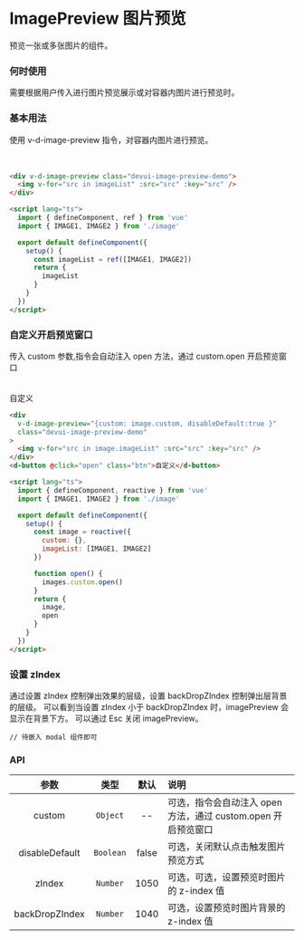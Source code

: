 # ImagePreview 图片预览

预览一张或多张图片的组件。

### 何时使用

需要根据用户传入进行图片预览展示或对容器内图片进行预览时。

### 基本用法

使用 v-d-image-preview 指令，对容器内图片进行预览。

<div v-d-image-preview class="devui-image-preview-demo">
  <img v-for="src in imageList" :src="src" :key="src" />
</div>

```html
<div v-d-image-preview class="devui-image-preview-demo">
  <img v-for="src in imageList" :src="src" :key="src" />
</div>

<script lang="ts">
  import { defineComponent, ref } from 'vue'
  import { IMAGE1, IMAGE2 } from './image'

  export default defineComponent({
    setup() {
      const imageList = ref([IMAGE1, IMAGE2])
      return {
        imageList
      }
    }
  })
</script>
```

### 自定义开启预览窗口

传入 custom 参数,指令会自动注入 open 方法，通过 custom.open 开启预览窗口

<div v-d-image-preview="{custom: image.custom, disableDefault:true }" class="devui-image-preview-demo">
  <img v-for="src in imageList" :src="src" :key="src" />
</div>
<d-button @click="open" class="btn">自定义</d-button>

```html
<div
  v-d-image-preview="{custom: image.custom, disableDefault:true }"
  class="devui-image-preview-demo"
>
  <img v-for="src in image.imageList" :src="src" :key="src" />
</div>
<d-button @click="open" class="btn">自定义</d-button>

<script lang="ts">
  import { defineComponent, reactive } from 'vue'
  import { IMAGE1, IMAGE2 } from './image'

  export default defineComponent({
    setup() {
      const image = reactive({
        custom: {},
        imageList: [IMAGE1, IMAGE2]
      })

      function open() {
        images.custom.open()
      }
      return {
        image,
        open
      }
    }
  })
</script>
```

### 设置 zIndex

通过设置 zIndex 控制弹出效果的层级，设置 backDropZIndex 控制弹出层背景的层级。
可以看到当设置 zIndex 小于 backDropZIndex 时，imagePreview 会显示在背景下方。
可以通过 Esc 关闭 imagePreview。

```
// 待嵌入 modal 组件即可
```

### API

|      参数      |   类型    | 默认  | 说明                                                          |
| :------------: | :-------: | :---: | :------------------------------------------------------------ |
|     custom     | `Object`  |  --   | 可选，指令会自动注入 open 方法，通过 custom.open 开启预览窗口 |
| disableDefault | `Boolean` | false | 可选，关闭默认点击触发图片预览方式                            |
|     zIndex     | `Number`  | 1050  | 可选，可选，设置预览时图片的 z-index 值                       |
| backDropZIndex | `Number`  | 1040  | 可选，设置预览时图片背景的 z-index 值                         |

<script lang="ts">
  import { defineComponent, ref, reactive } from 'vue'

  export default defineComponent({
    setup() {
      const _imageList = [
        'https://devui.design/components/assets/image1.png',
        'https://devui.design/components/assets/image3.png'
      ]
      const imageList = ref(_imageList)
      const image = reactive({
        custom: {},
        imageList: _imageList
      })

      function open() {
        image.custom.open()
      }
      return {
        imageList,
        image,
        open
      }
    }
  })
</script>

<style lang="scss">
.devui-image-preview-demo {
  display: flex;
  flex-wrap: wrap;
  margin-top: 10px;
  img {
    margin: 10px;
    cursor: pointer;
  }
  .btn {
    margin: 10px;
  }
}
</style>
